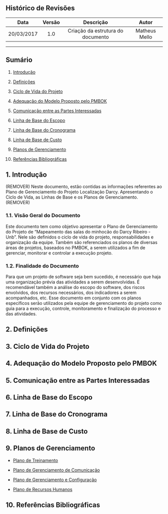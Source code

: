 ## Histórico de Revisões

| Data | Versão | Descrição | Autor |
|:----:|:------:|:---------:|:-----:|
|20/03/2017|1.0|Criação da estrutura do documento|Matheus Mello|

***

## Sumário

1. [Introdução](#1-introdução)

2. [Definições](#2-definições)

3. [Ciclo de Vida do Projeto](#3-ciclo-de-vida-do-projeto)

4. [Adequação do Modelo Proposto pelo PMBOK](#4-adequação-do-modelo-proposto-pelo-pmbok)

5. [Comunicação entre as Partes Interessadas](#5-comunicação-entre-as-partes-interessadas)

6. [Linha de Base do Escopo](#6-linha-de-base-do-escopo)

7. [Linha de Base do Cronograma](#7-linha-de-base-do-cronograma)

8. [Linha de Base de Custo](#8-linha-de-base-de-custo)

9. [Planos de Gerenciamento](#9-planos-de-gerenciamento)

10. [Referências Bibliográficas](#10referências-bibliográficas)




## 1. Introdução

(REMOVER) Neste documento, estão contidas as informações referentes ao Plano de Gerenciamento do Projeto Localização Darcy. Apresentando o Ciclo de Vida, as Linhas de Base e os Planos de Gerenciamento. (REMOVER)
### 1.1. Visão Geral do Documento

Este documento tem como objetivo apresentar o Plano de Gerenciamento do Projeto de “Mapeamento das salas do minhocão do Darcy Ribeiro - Unb”. Nele são definidos o ciclo de vida do projeto, responsabilidades e organização da equipe. Também são referenciados os planos de diversas áreas de projetos, baseados no PMBOK, a serem utilizados a fim de gerenciar, monitorar e controlar a execução projeto. 

### 1.2. Finalidade do Documento

Para que um projeto de software seja bem sucedido, é necessário que haja uma organização prévia das atividades a serem desenvolvidas. É recomendável também a análise do escopo do software, dos riscos envolvidos, dos recursos necessários, dos indicadores a serem acompanhados, etc. Esse documento em conjunto com os planos específicos serão utilizados pela equipe de gerenciamento do projeto como guia para a execução, controle, monitoramento e finalização do processo e das atividades.

## 2. Definições

## 3. Ciclo de Vida do Projeto

## 4. Adequação do Modelo Proposto pelo PMBOK

## 5. Comunicação entre as Partes Interessadas

## 6. Linha de Base do Escopo

## 7. Linha de Base do Cronograma

## 8. Linha de Base de Custo

## 9. Planos de Gerenciamento

* [Plano de Treinamento](https://github.com/fga-gpp-mds/mds-gpp-g2/wiki/Plano-de-Treinamento)

* [Plano de Gerenciamento de Comunicação](https://github.com/fga-gpp-mds/2017.1-LocalizacaoDarcy/wiki/Plano-de-Gerenciamento-de-Comunica%C3%A7%C3%A3o)

* [Plano de Gerenciamento e Configuração](https://github.com/fga-gpp-mds/2017.1-LocalizacaoDarcy/wiki/Plano-de-gerenciamento-e-configura%C3%A7%C3%A3o)

* [Plano de Recursos Humanos](https://github.com/fga-gpp-mds/2017.1-LocalizacaoDarcy/wiki/Plano-de-Gerenciamento-de-Recursos-Humanos)

## 10. Referências Bibliográficas